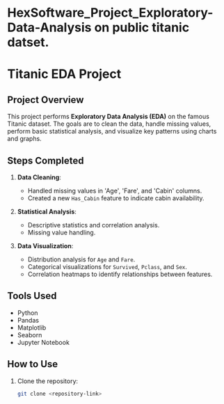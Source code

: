 # HexSoftware_Project_Exploratory-Data-Analysis on public titanic datset.
# Titanic EDA Project

## Project Overview
This project performs **Exploratory Data Analysis (EDA)** on the  famous Titanic dataset. The goals are to clean the data, handle missing values, perform basic statistical analysis, and visualize key patterns using charts and graphs.

## Steps Completed
1. **Data Cleaning**: 
   - Handled missing values in 'Age', 'Fare', and 'Cabin' columns.
   - Created a new `Has_Cabin` feature to indicate cabin availability.

2. **Statistical Analysis**:
   - Descriptive statistics and correlation analysis.
   - Missing value handling.

3. **Data Visualization**:
   - Distribution analysis for `Age` and `Fare`.
   - Categorical visualizations for `Survived`, `Pclass`, and `Sex`.
   - Correlation heatmaps to identify relationships between features.

## Tools Used
- Python
- Pandas
- Matplotlib
- Seaborn
- Jupyter Notebook

## How to Use
1. Clone the repository:
   ```bash
   git clone <repository-link>

